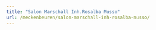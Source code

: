 ```yaml
---
title: "Salon Marschall Inh.Rosalba Musso"
url: /meckenbeuren/salon-marschall-inh-rosalba-musso/
---
```

